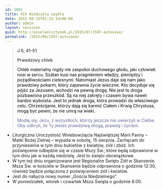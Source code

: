 ```yaml
---
id: 1601
title: XIX Niedziela zwykła
date: 2015-08-15T01:23:14+00:00
author: admin
layout: revision
guid: http://anielaolsztynek.pl/2015/07/1597-autosave/
permalink: /2015/08/1597-autosave/
---
```

> **J 6, 41-51**
> 
> **Prawdziwy chleb**
> 
> <span style="color: #000000;">Chleb materialny nigdy nie zaspokoi duchowego głodu, jaki człowiek nosi w sercu. Szatan kusi nas pragnieniem władzy, pieniędzy i pożądliwościami cielesnymi. Natomiast Jezus daje się nam jako prawdziwy pokarm, który zapewnia życie wieczne. Kto decyduje się pójść za Jezusem, wchodzi na pewną drogę. Nie jest to droga pozbawiona przeszkód. Są na niej zakręty i czasem bywa nawet bardzo wyboista. Jest to jednak droga, która prowadzi do właściwego celu. Chrześcijanie, którzy dają się karmić Ciałem i Krwią Chrystusa, mogą być pewni, że nie umrą na wieki.</span>
> 
> <span style="color: #666699;">Modlę się, Jezu, z wszystkich, którzy jeszcze nie uwierzyli w Ciebie. Oby odkryli, że Ty jesteś prawdziwą drogą, prawdą i życiem.</span>

  * Liturgiczna Uroczystość Wniebowzięcia Najświętszej Marii Panny &#8211; Matki Bożej Zielnej &#8211; wypada w sobotę, 15 sierpnia. Zachęcam do przyniesienia w tym dniu bukietów z kwiatów, ziół i zbóż. Ich poświęcenie odbędzie się w czasie Mszy Św., które będą odprawione w tym dniu jak w każdą niedzielę. Jest to święto obowiązkowe.
  * W tym też dniu organizowane jest Regionalne Święto Ziół w Skansenie. Msza Św. w kościele w Skansenie będzie odprawiona o godzinie 12:30, również będzie połączona z poświęceniem ziół i kwiatów.
  * Jest do nabycia nowy numer &#8222;Gościa Niedzielnego&#8221;.
  * W poniedziałek, wtorek i czwartek Msza Święta o godzinie 8:00.